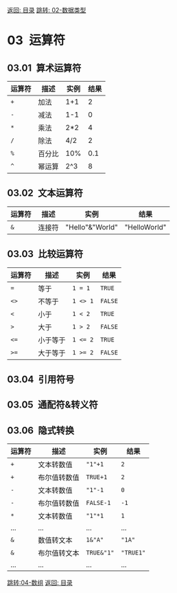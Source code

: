 [返回: 目录](00_目录.md)
[跳转: 02-数据类型](02_数据类型.md)

# 03&ensp;运算符

## 03.01&ensp;算术运算符

| 运算符 | 描述   | 实例 | 结果 |
| ------ | ------ | ---- | ---- |
| `+`    | 加法   | 1+1  | 2    |
| `-`    | 减法   | 1-1  | 0    |
| `*`    | 乘法   | 2\*2 | 4    |
| `/`    | 除法   | 4/2  | 2    |
| `%`    | 百分比 | 10%  | 0.1  |
| `^`    | 幂运算 | 2^3  | 8    |

## 03.02&ensp;文本运算符

| 运算符 | 描述   | 实例            | 结果         |
| ------ | ------ | --------------- | ------------ |
| `&`    | 连接符 | "Hello"&"World" | "HelloWorld" |

## 03.03&ensp;比较运算符

| 运算符 | 描述     | 实例     | 结果    |
| ------ | -------- | -------- | ------- |
| `=`    | 等于     | `1 = 1`  | `TRUE`  |
| `<>`   | 不等于   | `1 <> 1` | `FALSE` |
| `<`    | 小于     | `1 < 2`  | `TRUE`  |
| `>`    | 大于     | `1 > 2`  | `FALSE` |
| `<=`   | 小于等于 | `1 <= 2` | `TRUE`  |
| `>=`   | 大于等于 | `1 >= 2` | `FALSE` |

## 03.04&ensp;引用符号

## 03.05&ensp;通配符\&转义符

## 03.06&ensp;隐式转换

| 运算符 | 描述         | 实例       | 结果      |
| ------ | ------------ | ---------- | --------- |
| `+`    | 文本转数值   | `"1"+1`    | `2`       |
| `+`    | 布尔值转数值 | `TRUE+1`   | `2`       |
| `-`    | 文本转数值   | `"1"-1`    | `0`       |
| `-`    | 布尔值转数值 | `FALSE-1`  | `-1`      |
| `*`    | 文本转数值   | `"1"*1`    | `1`       |
| ...    | ...          | ...        | ...       |
| `&`    | 数值转文本   | `1&"A"`    | `"1A"`    |
| `&`    | 布尔值转文本 | `TRUE&"1"` | `"TRUE1"` |
| ...    | ...          | ...        | ...       |

[跳转:04-数组](04_数组.md)
[返回: 目录](00_目录.md)
